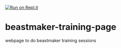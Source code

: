 [![Run on Repl.it](https://repl.it/badge/github/fPrager/beastmaker-training-page)](https://repl.it/github/fPrager/beastmaker-training-page)

# beastmaker-training-page
webpage to do beastmaker training sessions

